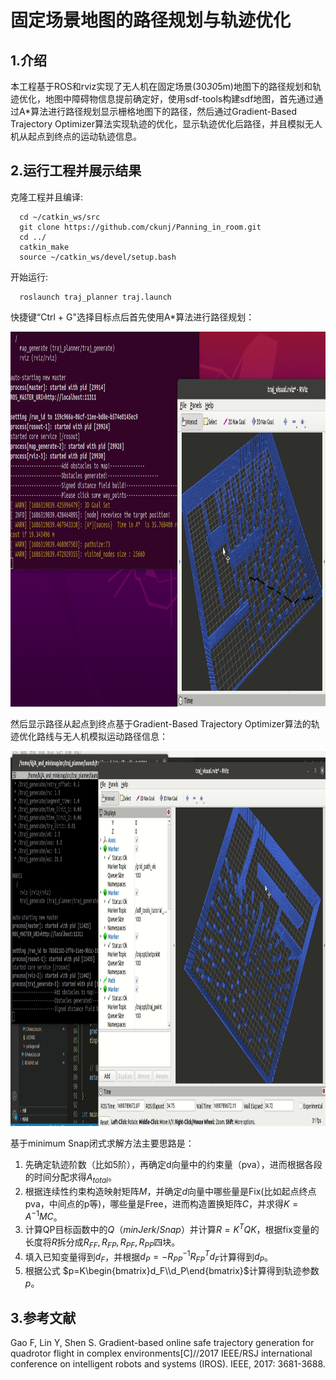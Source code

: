 # 固定场景地图的路径规划与轨迹优化
## 1.介绍
本工程基于ROS和rviz实现了无人机在固定场景(30*30*5m)地图下的路径规划和轨迹优化，地图中障碍物信息提前确定好，使用sdf-tools构建sdf地图，首先通过通过A*算法进行路径规划显示栅格地图下的路径，然后通过Gradient-Based Trajectory Optimizer算法实现轨迹的优化，显示轨迹优化后路径，并且模拟无人机从起点到终点的运动轨迹信息。
## 2.运行工程并展示结果
克隆工程并且编译:
```
  cd ~/catkin_ws/src
  git clone https://github.com/ckunj/Panning_in_room.git
  cd ../
  catkin_make
  source ~/catkin_ws/devel/setup.bash
```
开始运行:
```
  roslaunch traj_planner traj.launch
```
快捷键“Ctrl + G"选择目标点后首先使用A*算法进行路径规划：
<div align=center>
<img src="https://github.com/ckunj/Panning_in_room/blob/master/src/pic/A*_result.gif" width = "900" height = "600">
</div>

然后显示路径从起点到终点基于Gradient-Based Trajectory Optimizer算法的轨迹优化路线与无人机模拟运动路径信息：
<div align=center>
<img src="https://github.com/ckunj/Panning_in_room/blob/master/src/pic/Traj_result.gif" width = "900" height = "600">
</div>

基于minimum Snap闭式求解方法主要思路是：

1. 先确定轨迹阶数（比如$5$阶），再确定d向量中的约束量（pva），进而根据各段的时间分配求得$A_{total}$。
2. 根据连续性约束构造映射矩阵$M$，并确定$d$向量中哪些量是Fix(比如起点终点pva，中间点的p等)，哪些量是Free，进而构造置换矩阵$C$，并求得$K=A^{−1}MC$。
3. 计算QP目标函数中的$Q$（$minJerk/Snap$）并计算$R=K^TQK$，根据fix变量的长度将$R$拆分成$R_{FF},R_{FP},R_{PF},R_{PP}$四块。
4. 填入已知变量得到$d_F$，并根据$d_P=−R_{PP}^{−1}R_{FP}^Td_F$计算得到$d_P$。
5. 根据公式 $p=K\begin{bmatrix}d_F\\d_P\end{bmatrix}$计算得到轨迹参数$p$。

## 3.参考文献
Gao F, Lin Y, Shen S. Gradient-based online safe trajectory generation for quadrotor flight in complex environments[C]//2017 IEEE/RSJ international conference on intelligent robots and systems (IROS). IEEE, 2017: 3681-3688.

